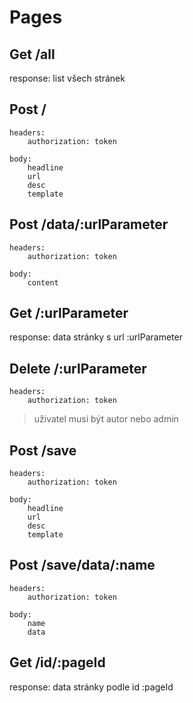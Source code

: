 # Pages

## Get /all

response: list všech stránek

## Post /
```
headers:
    authorization: token

body:
    headline
    url
    desc
    template
```

## Post /data/:urlParameter

```
headers:
    authorization: token

body:
    content
```

## Get /:urlParameter

response: data stránky s url :urlParameter

## Delete /:urlParameter

```
headers:
    authorization: token
```

> uživatel musí být autor nebo admin

## Post /save
```
headers:
    authorization: token

body:
    headline
    url
    desc
    template
```

## Post /save/data/:name

```
headers:
    authorization: token

body:
    name
    data
```

## Get /id/:pageId

response: data stránky podle id :pageId
